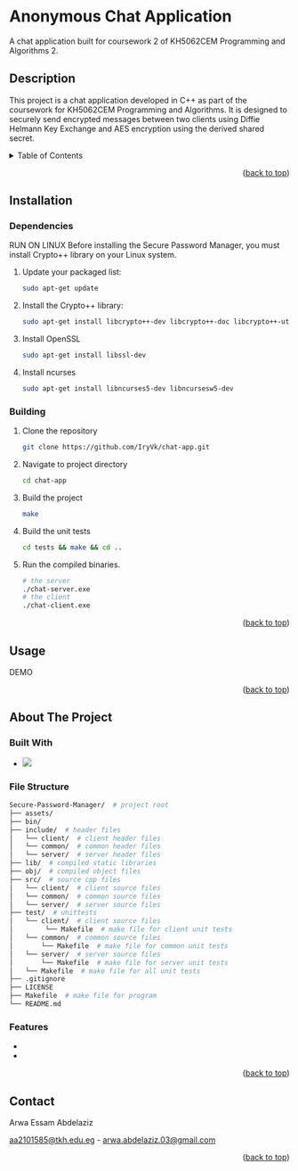 # Anonymous Chat Application
A chat application built for coursework 2 of KH5062CEM Programming and Algorithms 2.
<a name="readme-top"></a>

## Description
This project is a chat application developed in C++ as part of the coursework for KH5062CEM Programming and Algorithms. It is designed to securely send encrypted messages between two clients using Diffie Helmann Key Exchange and AES encryption using the derived shared secret.


<!-- TABLE OF CONTENTS -->
<details>
  <summary>Table of Contents</summary>
  <ol>
    <li><a href="#installation">Installation</a></li>
    <ul>
        <li><a href="#dependencies">Dependencies</a></li>
        <li><a href="#building">Building</a></li>
      </ul>
    <li>
      <a href="#usage">Usage</a>
    </li>
    <li>
      <a href="#usage">About The Project</a>
      <ul>
        <li><a href="#built-with">Built With</a></li>
        <li><a href="#file-structure">File Structure</a></li>
        <li><a href="#features">Features</a></li>
      </ul>
    </li>
    <li><a href="#contact">Contact</a></li>
  </ol>
</details>

<p align="right">(<a href="#readme-top">back to top</a>)</p>

## Installation

### Dependencies
RUN ON LINUX
Before installing the Secure Password Manager, you must install Crypto++ library on your Linux system.

1. Update your packaged list:
   ```bash
   sudo apt-get update
   ```
2. Install the Crypto++ library:
   ```bash
   sudo apt-get install libcrypto++-dev libcrypto++-doc libcrypto++-utils
   ```
3. Install OpenSSL
   ```bash
   sudo apt-get install libssl-dev
   ```
4. Install ncurses
   ```bash
   sudo apt-get install libncurses5-dev libncursesw5-dev
   ```

### Building 

1. Clone the repository
   ```bash
   git clone https://github.com/IryVk/chat-app.git
   ```
2. Navigate to project directory
   ```bash
   cd chat-app
   ```
3. Build the project
   ```bash
   make
   ```
4. Build the unit tests
   ```bash
   cd tests && make && cd ..
   ```
5. Run the compiled binaries.
   ```bash
   # the server
   ./chat-server.exe
   # the client
   ./chat-client.exe
   ```

<p align="right">(<a href="#readme-top">back to top</a>)</p>

## Usage



DEMO



<p align="right">(<a href="#readme-top">back to top</a>)</p>

## About The Project

### Built With

+ <img src="https://img.shields.io/badge/-C++-blue?logo=cplusplus">

### File Structure

```bash
Secure-Password-Manager/  # project root
├── assets/ 
├── bin/ 
├── include/  # header files
│   └── client/  # client header files
│   └── common/  # common header files
│   └── server/  # server header files
├── lib/  # compiled static libraries
├── obj/  # compiled object files
├── src/  # source cpp files
│   └── client/  # client source files
│   └── common/  # common source files
│   └── server/  # server source files
├── test/  # unittests
│   └── client/  # client source files
│        └── Makefile  # make file for client unit tests
│   └── common/  # common source files
│       └── Makefile  # make file for common unit tests
│   └── server/  # server source files
│       └── Makefile  # make file for server unit tests
│   └── Makefile  # make file for all unit tests
├── .gitignore
├── LICENSE
├── Makefile  # make file for program
└── README.md
```

### Features

+ 
+ 

<p align="right">(<a href="#readme-top">back to top</a>)</p>

## Contact

Arwa Essam Abdelaziz

aa2101585@tkh.edu.eg - arwa.abdelaziz.03@gmail.com

<p align="right">(<a href="#readme-top">back to top</a>)</p>

